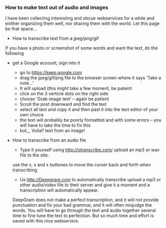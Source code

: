 ### How to make text out of audio and images ###

I have been collecting interesting and obcue webservices for a while and enither organizing them well, nor sharing them with the world.  Let this page be that space...

* How to transcribe text from a jpeg/png/gif

If you have a photo or screenshot of some words and want the text, do the following

* get a Google account, sign into it
   * go to https://keep.google.com
   * drag the jpeg/gif/png file to the browser screen where it says 'Take a note...'
   * It will upload (this might take a few moment, be pateint
   * click on the 3 verticle dots on the right side
   * choose 'Grab image text' – again be patient
   * Scroll the post downward and find the text
   * select all text and copy it and then past it into the text editor of your own choice
   * the text will probably be poorly formatted and with some errors – you will have to take the time to fix this
   * but,,, Voila!! text from an image! 

* How to transcribe from an audio file
    * Type it yourself using http://otranscribe.com/
    upload an mp3 or wav file to the site.
    
    use the  x, x and x buttones to move the curser back and forth when transcribing
      
    * Us http://Deepgram.com to automatically transcribe
    upload a mp3 or other audio/video file to their server and give it a moment and a transcription will automatically appear.
    
    DeepGram does not make a perfect transcription, and it will not provide punctuation and fix your bad grammar, and it will often misjudge the words.  You will have to go through the text and audio together several time to fine tune the text to perfection.  But so much time and effort is saved with this nice webservice. 
    
